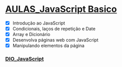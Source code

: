 # [AULAS_JavaScript Basico](https://github.com/kakanew/DIO_JavaScript/tree/master/AULAS_JavaScript_Basico)

- [x] Introdução ao JavaScript
- [x] Condicionais, laços de repetição e Date
- [x] Array e Dicionário
- [x] Desenvolva páginas web com JavaScript
- [x] Manipulando elementos da página

### [DIO_JavaScript](https://github.com/kakanew/DIO_JavaScript)